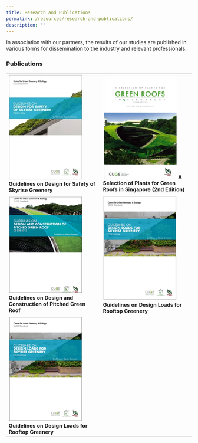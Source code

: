 ```yaml
---
title: Research and Publications
permalink: /resources/research-and-publications/
description: ""
---
```

In association with our partners, the results of our studies are published in various forms for dissemination to the industry and relevant professionals.

### Publications

<table>
	<tbody>
		<tr>
		<td><img style="width:200px" src="/images/Icons/guidelines-on-design-for-safety-of-skyrise-greenery_icon.jpg"> <b>Guidelines on Design for Safety of Skyrise Greenery</b> </td>
			<td><img style="width:200px" src="/images/Icons/a-selection-of-plants-for-green-roofs-in-singapore-2nd-edition.png"><b> A Selection of Plants for Green Roofs in Singapore (2nd Edition) </b></td>
	</tr>
		<tr>
		<td><img style="width:200px" src="/images/Icons/design-and-construction-of-pitched-green-roof.PNG"> <b>Guidelines on Design and Construction of Pitched Green Roof</b> </td>
			<td><img style="width:200px" src="/images/Icons/design-loads-for-skyrise-greenery.PNG"> <b>Guidelines on Design Loads for Rooftop Greenery
	</b></td></tr><tr>		
		<td> <img style="width:200px" src="/images/Icons/design-loads-for-skyrise-greenery.PNG"> <b>Guidelines on Design Loads for Rooftop Greenery
	</b></td>
	<td></td></tr></tbody></table>